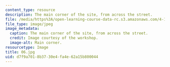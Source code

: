 ```yaml
---
content_type: resource
description: The main corner of the site, from across the street.
file: /media/https%3A/open-learning-course-data-rc.s3.amazonaws.com/4-170-ecuador-workshop-fall-2006/d7f9a7018b3730e4fa4e62a15b800044_06.jpg
file_type: image/jpeg
image_metadata:
  caption: The main corner of the site, from across the street.
  credit: Image courtesy of the workshop.
  image-alt: Main corner.
resourcetype: Image
title: 06.jpg
uid: d7f9a701-8b37-30e4-fa4e-62a15b800044
---
```


